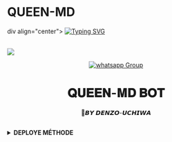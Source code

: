    # QUEEN-MD
div align="center">
<a href="https://git.io/typing-svg"><img src="https://readme-typing-svg.demolab.com?font=Black+Ops+One&size=50&pause=1000&color=1BBFDAFF&center=true&width=910&height=100&lines=I'am+BLAST-MD;MULTI+DEVICE+WHATSAPP+BOT;CREATED+BY+DENZO+UCHIWA; Developped by DENZO-ICHIWA; PUBLIC+BOT;DATABASE=...🥲" alt="Typing SVG" /></a>
  </p>
  <br>
   <img src="https://telegra.ph/file/08f0eaf22ae3a2808b3a9.jpg"> 
 
<p align="center">
 <a href="https://chat.whatsapp.com/JFNXyoRTf4t6e9GTaM2Oe6" target="_blank">
    <img alt="whatsapp Group" src="https://img.shields.io/badge/ Whatsapp Support Group -25D366?style=for-the-badge&logo=whatsapp&logoColor=white" />
  </a>
</p>
</details>

</p>
<h1 align="center"> 𝐐𝐔𝐄𝐄𝐍-𝐌𝐃 𝐁𝐎𝐓
</h1>
<p align="center">  🎯𝘽𝙔 𝘿𝙀𝙉𝙕𝙊-𝙐𝘾𝙃𝙄𝙒𝘼 



</div>
 
## <!-- CONTACTE ME -->
<b><details><summary>DEPLOYE MÉTHODE</summary>





## ```Scan QR IN replit here ```

 [![Run on Repl.it](https://repl.it/badge/github/quiec/whatsAlfa)](https://replit.com/denzouchiwa)
 


## ```DEPLOY IN HEROKU```

[![Deploy on heroku](https://www.herokucdn.com/deploy/button.svg)](https://dashboard.heroku.com/new?button-url=https://github.com/DENZO-UCHIWA/QUEEN-MD&template=https://github.com/DENZO-UCHIWA/QUEEN-MD.git)

## ```DEPLOY IN REPLIT```

 <a align="center" >
 <a href="https://repl.it/github/DENZO-UCHIWA/QUEEN-MD">
 <img src="https://repl.it/badge/github/quiec/whatsasena" width="170px" alt="Deploy on REPLIT" >
    



<p align="center" >


## ```Develeped BY ➡️➡️``` [𝐃𝐄𝐍𝐙𝐎 𝐔𝐂𝐇𝐈𝐖𝐀](https://github.com/DENZO-UCHIWA)



## <!-- CONTACTE ME -->
<b><details><summary>Contacte Denzo uchiwa</summary>




 ## *TUTORIAL VIDEO HERE⬇️⬇️⬇️*

<a align="left">
  <a href="https://www.youtube.com/@InnoxentTech?sub_confirmation=1">
    <img alt=Support height="100" src="https://telegra.ph/file/eb6347e2764939fbbd35d.png"> 
  </p>
    
 
## ```CONFRE DENZO UCHIWA.```


&nbsp;&nbsp;&nbsp;&nbsp;&nbsp;&nbsp;&nbsp;<a href="https://www.buymeacoffee.com/ndounguisex">
  <img src="https://i.ibb.co/KNnhcvX/bmc-button.png" alt="Buy Me Coffee please" height="40" width="150" style="margin-left: 60px;">
</a>
